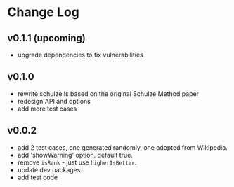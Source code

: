 # Change Log

## v0.1.1 (upcoming)

 - upgrade dependencies to fix vulnerabilities


## v0.1.0

 - rewrite schulze.ls based on the original Schulze Method paper
 - redesign API and options
 - add more test cases


## v0.0.2

 - add 2 test cases, one generated randomly, one adopted from Wikipedia.
 - add 'showWarning' option. default true.
 - remove `isRank` - just use `higherIsBetter`.
 - update dev packages.
 - add test code
